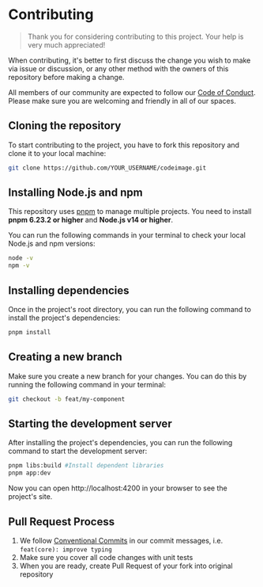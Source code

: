 # Contributing

> Thank you for considering contributing to this project. Your help is very much appreciated!

When contributing, it's better to first discuss the change you wish to make via issue or discussion, or any other method
with the owners of this repository before making a change.

All members of our community are expected to follow our [Code of Conduct](CODE_OF_CONDUCT.md). Please make sure you are
welcoming and friendly in all of our spaces.

## Cloning the repository
To start contributing to the project, you have to fork this repository and clone it to your local machine:

```bash
git clone https://github.com/YOUR_USERNAME/codeimage.git
```

## Installing Node.js and npm

This repository uses [pnpm](https://pnpm.io/it/) to manage multiple projects. You need to install **pnpm 6.23.2 or higher** and **Node.js v14 or higher**.

You can run the following commands in your terminal to check your local Node.js and npm versions:

```bash
node -v
npm -v
```

## Installing dependencies

Once in the project's root directory, you can run the following command to install the project's dependencies:

```bash
pnpm install
```

## Creating a new branch

Make sure you create a new branch for your changes. You can do this by running the following command in your terminal:

```bash
git checkout -b feat/my-component
```

## Starting the development server

After installing the project's dependencies, you can run the following command to start the development server:

```bash
pnpm libs:build #Install dependent libraries
pnpm app:dev
```

Now you can open http://localhost:4200 in your browser to see the project's site.

## Pull Request Process

1. We follow [Conventional Commits](https://www.conventionalcommits.org/en/v1.0.0-beta.4/) in our commit messages, i.e.
   `feat(core): improve typing`
2. Make sure you cover all code changes with unit tests
3. When you are ready, create Pull Request of your fork into original repository
